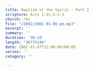 ```yaml
---
title: Baptism of the Spirit - Part 2
scripture: Acts 1:21-2:1-5
church: rbc
file: "/2002/2002-01-06-pm.mp3"
excerpt: ''
summary: ''
duration: '38:18'
length: "36775349"
date: 2002-01-07T12:00:00+00:00
series: ''
category: ''

---
```


